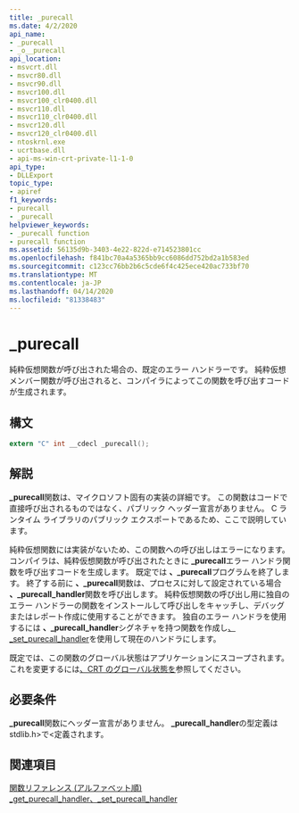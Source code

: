 ```yaml
---
title: _purecall
ms.date: 4/2/2020
api_name:
- _purecall
- _o__purecall
api_location:
- msvcrt.dll
- msvcr80.dll
- msvcr90.dll
- msvcr100.dll
- msvcr100_clr0400.dll
- msvcr110.dll
- msvcr110_clr0400.dll
- msvcr120.dll
- msvcr120_clr0400.dll
- ntoskrnl.exe
- ucrtbase.dll
- api-ms-win-crt-private-l1-1-0
api_type:
- DLLExport
topic_type:
- apiref
f1_keywords:
- purecall
- _purecall
helpviewer_keywords:
- _purecall function
- purecall function
ms.assetid: 56135d9b-3403-4e22-822d-e714523801cc
ms.openlocfilehash: f841bc70a4a5365bb9cc6086dd752bd2a1b583ed
ms.sourcegitcommit: c123cc76bb2b6c5cde6f4c425ece420ac733bf70
ms.translationtype: MT
ms.contentlocale: ja-JP
ms.lasthandoff: 04/14/2020
ms.locfileid: "81338483"
---
```

# <a name="_purecall"></a>_purecall

純粋仮想関数が呼び出された場合の、既定のエラー ハンドラーです。 純粋仮想メンバー関数が呼び出されると、コンパイラによってこの関数を呼び出すコードが生成されます。

## <a name="syntax"></a>構文

```C
extern "C" int __cdecl _purecall();
```

## <a name="remarks"></a>解説

**_purecall**関数は、マイクロソフト固有の実装の詳細です。 この関数はコードで直接呼び出されるものではなく、パブリック ヘッダー宣言がありません。 C ランタイム ライブラリのパブリック エクスポートであるため、ここで説明しています。

純粋仮想関数には実装がないため、この関数への呼び出しはエラーになります。 コンパイラは、純粋仮想関数が呼び出されたときに **_purecall**エラー ハンドラ関数を呼び出すコードを生成します。 既定では **、_purecall**プログラムを終了します。 終了する前に **、_purecall**関数は、プロセスに対して設定されている場合 **、_purecall_handler**関数を呼び出します。 純粋仮想関数の呼び出し用に独自のエラー ハンドラーの関数をインストールして呼び出しをキャッチし、デバッグまたはレポート作成に使用することができます。 独自のエラー ハンドラを使用するには **、_purecall_handler**シグネチャを持つ関数を作成し[、_set_purecall_handler](get-purecall-handler-set-purecall-handler.md)を使用して現在のハンドラにします。

既定では、この関数のグローバル状態はアプリケーションにスコープされます。 これを変更するには[、CRT のグローバル状態を](../global-state.md)参照してください。

## <a name="requirements"></a>必要条件

**_purecall**関数にヘッダー宣言がありません。 **_purecall_handler**の型定義は stdlib.h>で\<定義されます。

## <a name="see-also"></a>関連項目

[関数リファレンス (アルファベット順)](crt-alphabetical-function-reference.md)<br/>
[_get_purecall_handler、_set_purecall_handler](get-purecall-handler-set-purecall-handler.md)<br/>
